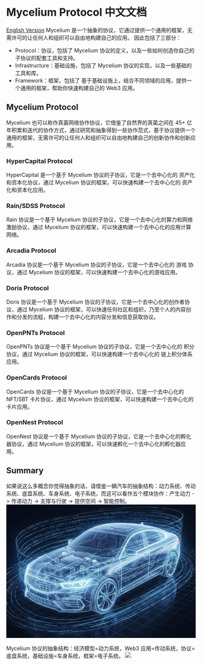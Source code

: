 # Mycelium Protocol 中文文档
[English Version](protocol-en.md)
Mycelium 是一个抽象的协议，它通过提供一个通用的框架，无需许可的让任何人和组织可以自由地构建自己的应用。
因此包括了三部分：
- Protocol：协议，包括了 Mycelium 协议的定义，以及一些如何创造你自己的子协议的配套工具和支持。
- Infrastructure：基础设施，包括了 Mycelium 协议的实现，以及一些基础的工具和库。
- Framework：框架，包括了 基于基础设施上，结合不同领域的应用，提供一个通用的框架，帮助你快速构建自己的 Web3 应用。

## Mycelium Protocol
Mycelium 也可以称作真菌网络协作协议，它借鉴了自然界的真菌之间在 45+ 亿年积累和迭代的协作方式，通过研究和抽象得到一些协作范式，基于协议提供一个通用的框架，无需许可的让任何人和组织可以自由地构建自己的创新协作和创新应用。

### HyperCapital Protocol
HyperCapital 是一个基于 Mycelium 协议的子协议，它是一个去中心化的 资产化和资本化协议，通过 Mycelium 协议的框架，可以快速构建一个去中心化的 资产化和资本化应用。

### Rain/SDSS Protocol
Rain 协议是一个基于 Mycelium 协议的子协议，它是一个去中心化的算力和网络激励协议，通过 Mycelium 协议的框架，可以快速构建一个去中心化的应用计算网络。

### Arcadia Protocol
Arcadia 协议是一个基于 Mycelium 协议的子协议，它是一个去中心化的 游戏 协议，通过 Mycelium 协议的框架，可以快速构建一个去中心化的游戏应用。

### Doris Protocol
Doris 协议是一个基于 Mycelium 协议的子协议，它是一个去中心化的创作者协议，通过 Mycelium 协议的框架，可以快速任何社区和组织，乃至个人的内容创作和分发的流程，构建一个去中心化的内容分发和信息获取协议。

### OpenPNTs Protocol
OpenPNTs 协议是一个基于 Mycelium 协议的子协议，它是一个去中心化的 积分 协议，通过 Mycelium 协议的框架，可以快速构建一个去中心化的 链上积分体系应用。

### OpenCards Protocol
OpenCards 协议是一个基于 Mycelium 协议的子协议，它是一个去中心化的 NFT/SBT 卡片协议，通过 Mycelium 协议的框架，可以快速构建一个去中心化的卡片应用。

### OpenNest Protocol
OpenNest 协议是一个基于 Mycelium 协议的子协议，它是一个去中心化的孵化器协议，通过 Mycelium 协议的框架，可以快速孵化一个去中心化的孵化器应用。

## Summary
如果说这么多概念你觉得抽象的话，请借鉴一辆汽车的抽象结构：动力系统、传动系统、底盘系统、车身系统、电子系统，而这可以看作五个模块协作：产生动力 -> 传递动力 -> 支撑与行驶 -> 提供空间 -> 智能控制。
<img src="https://raw.githubusercontent.com/jhfnetboy/MarkDownImg/main/img/202507061008506.png"/>

Mycelium 协议的抽象结构：经济模型=动力系统，Web3 应用=传动系统，协议=底盘系统，基础设施=车身系统，框架=电子系统。
<img src="https://raw.githubusercontent.com/jhfnetboy/MarkDownImg/main/img/202507061008060.png"/>

